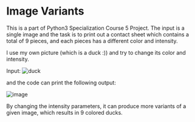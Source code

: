 # Image Variants
This is a part of Python3 Specialization Course 5 Project. The input is a single image and the task is to print out a contact sheet which contains a total of 9 pieces, and each pieces has a different color and intensity. 

I use my own picture (which is a duck :)) and try to change its color and intensity.

Input: ![duck](https://user-images.githubusercontent.com/111187020/188606104-0003c2e3-9654-49f6-9c4f-945838d8b636.png)

and the code can print the following output:

![image](https://user-images.githubusercontent.com/111187020/188606221-7377cb89-5298-4ab4-8223-98e3ee66db3a.png)


By changing the intensity parameters, it can produce more variants of a given image, which results in 9 colored ducks.
